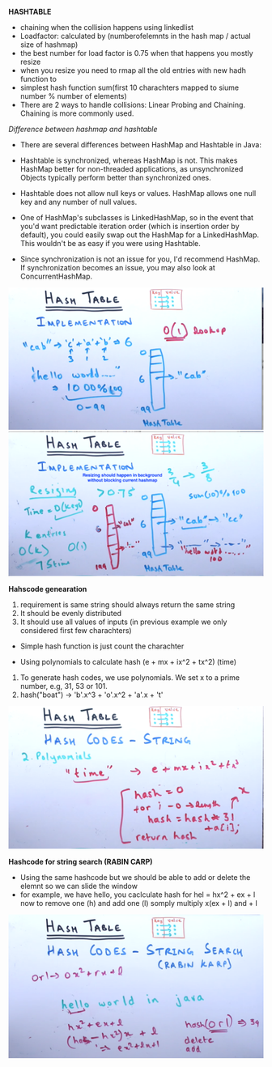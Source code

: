 **HASHTABLE**

- chaining when the collision happens using linkedlist
- Loadfactor: calculated by (numberofelemnts in the hash map / actual size of hashmap)
- the best number for load factor is 0.75 when that happens you mostly resize
- when you resize you need to rmap all the old entries with new hadh function to
- simplest hash function sum(first 10 charachters mapped to siume number % number of elements)
- There are 2 ways to handle collisions: Linear Probing and Chaining. Chaining is more commonly used.

*Difference between hashmap and hashtable*
- There are several differences between HashMap and Hashtable in Java:
- Hashtable is synchronized, whereas HashMap is not. This makes HashMap better for non-threaded applications, as unsynchronized Objects typically perform better than synchronized ones.
- Hashtable does not allow null keys or values. HashMap allows one null key and any number of null values.

- One of HashMap's subclasses is LinkedHashMap, so in the event that you'd want predictable iteration order (which is insertion order by default), you could easily swap out the HashMap for a LinkedHashMap. This wouldn't be as easy if you were using Hashtable.

- Since synchronization is not an issue for you, I'd recommend HashMap. If synchronization becomes an issue, you may also look at ConcurrentHashMap.

![alt text](images/hashtable_1.png "Title")
![alt text](images/hashtable_2.png "Title")


**Hahscode genearation**

1. requirement is same string should always return the same string
2. It should be evenly distributed
3. It should use all values of inputs (in previous example we only considered first few charachters)

- Simple hash function is just count the charachter

- Using polynomials to calculate hash (e + mx + ix^2 + tx^2) (time)
1. To generate hash codes, we use polynomials. We set x to a prime number, e.g, 31, 53 or 101.
2. hash("boat") -> 'b'.x^3 + 'o'.x^2 + 'a'.x + 't'

![alt text](images/hashcode_1.png "Title")


**Hashcode for string search (RABIN CARP)**

- Using the same hashcode but we should be able to add or delete the elemnt so we can slide the window 
- for example, we have hello, you caclculate hash for hel =  hx^2 + ex + l  now to remove one (h) and add one (l) somply multiply x(ex + l) and + l

![alt text](images/rabincarp_string_Serach.png "Title")


